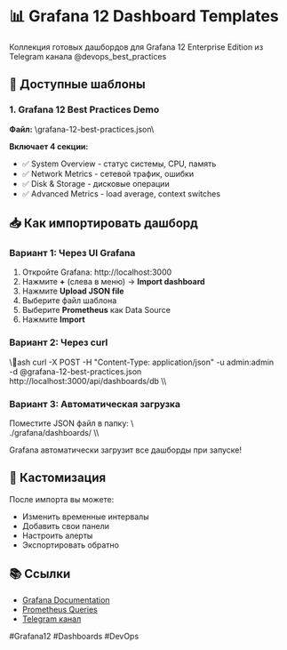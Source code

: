 # 📊 Grafana 12 Dashboard Templates

Коллекция готовых дашбордов для Grafana 12 Enterprise Edition из Telegram канала @devops_best_practices

## 📁 Доступные шаблоны

### 1. Grafana 12 Best Practices Demo
**Файл:** \grafana-12-best-practices.json\

**Включает 4 секции:**
- ✅ System Overview - статус системы, CPU, память
- ✅ Network Metrics - сетевой трафик, ошибки
- ✅ Disk & Storage - дисковые операции
- ✅ Advanced Metrics - load average, context switches

## 📥 Как импортировать дашборд

### Вариант 1: Через UI Grafana

1. Откройте Grafana: http://localhost:3000
2. Нажмите **+** (слева в меню) → **Import dashboard**
3. Нажмите **Upload JSON file**
4. Выберите файл шаблона
5. Выберите **Prometheus** как Data Source
6. Нажмите **Import**

### Вариант 2: Через curl

\\\ash
curl -X POST -H "Content-Type: application/json" -u admin:admin \
  -d @grafana-12-best-practices.json \
  http://localhost:3000/api/dashboards/db
\\\

### Вариант 3: Автоматическая загрузка

Поместите JSON файл в папку:
\\\
./grafana/dashboards/
\\\

Grafana автоматически загрузит все дашборды при запуске!

## 🎨 Кастомизация

После импорта вы можете:
- Изменить временные интервалы
- Добавить свои панели
- Настроить алерты
- Экспортировать обратно

## 📚 Ссылки

- [Grafana Documentation](https://grafana.com/docs/grafana/latest/)
- [Prometheus Queries](https://prometheus.io/docs/prometheus/latest/querying/basics/)
- [Telegram канал](https://t.me/devops_best_practices)

#Grafana12 #Dashboards #DevOps
